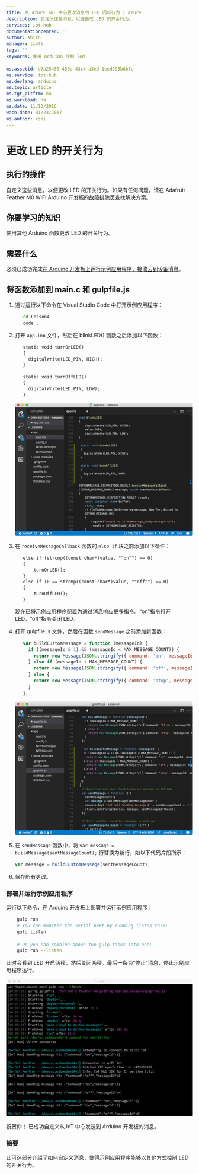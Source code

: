 ```yaml
---
title: 从 Azure IoT 中心更改消息的 LED 闪烁行为 | Azure
description: 自定义这些消息，以便更改 LED 的开关行为。
services: iot-hub
documentationcenter: ''
author: shizn
manager: timtl
tags: ''
keywords: 使用 arduino 控制 led

ms.assetid: d7a25430-450e-43c4-a3ed-1eed995b8b7e
ms.service: iot-hub
ms.devlang: arduino
ms.topic: article
ms.tgt_pltfrm: na
ms.workload: na
ms.date: 11/13/2016
wacn.date: 01/23/2017
ms.author: xshi
---
```


# 更改 LED 的开关行为
## 执行的操作
自定义这些消息，以便更改 LED 的开关行为。如果有任何问题，请在 Adafruit Feather M0 WiFi Arduino 开发板的[故障排除页](./iot-hub-adafruit-feather-m0-wifi-kit-arduino-troubleshooting.md)查找解决方案。

## 你要学习的知识
使用其他 Arduino 函数更改 LED 的开关行为。

## 需要什么
必须已成功完成[在 Arduino 开发板上运行示例应用程序，接收云到设备消息][receive-cloud-to-device-messages]。

## 将函数添加到 main.c 和 gulpfile.js
1. 通过运行以下命令在 Visual Studio Code 中打开示例应用程序：

    ```bash
       cd Lesson4
       code .
    ```

2. 打开 `app.ino` 文件，然后在 blinkLED() 函数之后添加以下函数：

    ```arduino
       static void turnOnLED()
       {
         digitalWrite(LED_PIN, HIGH);
       }

       static void turnOffLED()
       {
         digitalWrite(LED_PIN, LOW);
       }
    ```

    ![增加了函数的 app.ino 文件][app-ino-file]  

3. 在 `receiveMessageCallback` 函数的 `else if` 块之前添加以下条件：

    ```arduino
       else if (strcmp((const char*)value, ""on"") == 0)
       {
           turnOnLED();
       }
       else if (0 == strcmp((const char*)value, ""off"") == 0)
       {
           turnOffLED();
       }
    ```

    现在已将示例应用程序配置为通过消息响应更多指令。“on”指令打开 LED，“off”指令关闭 LED。

4. 打开 gulpfile.js 文件，然后在函数 `sendMessage` 之前添加新函数：

    ```javascript
       var buildCustomMessage = function (messageId) {
         if ((messageId & 1) && (messageId < MAX_MESSAGE_COUNT)) {
           return new Message(JSON.stringify({ command: 'on', messageId: messageId }));
         } else if (messageId < MAX_MESSAGE_COUNT) {
           return new Message(JSON.stringify({ command: 'off', messageId: messageId }));
         } else {
           return new Message(JSON.stringify({ command: 'stop', messageId: messageId }));
         }
       };
    ```

    ![增加了函数的 Gulpfile.js 文件][gulp-file-js]  

5. 在 `sendMessage` 函数中，将 `var message = buildMessage(sentMessageCount);` 行替换为新行，如以下代码片段所示：

    ```javascript
    var message = buildCustomMessage(sentMessageCount);
    ```

6. 保存所有更改。

### 部署并运行示例应用程序
运行以下命令，在 Arduino 开发板上部署并运行示例应用程序：

```bash
    gulp run
    # You can monitor the serial port by running listen task:
    gulp listen

    # Or you can combine above two gulp tasks into one:
    gulp run --listen
```

此时会看到 LED 开启两秒，然后关闭两秒。最后一条为“停止”消息，停止示例应用程序运行。

![打开和关闭][on-and-off]  

祝贺你！ 已成功自定义从 IoT 中心发送到 Arduino 开发板的消息。

### 摘要
此可选部分介绍了如何自定义消息，使得示例应用程序能够以其他方式控制 LED 的开关行为。

<!-- Images and links -->

[receive-cloud-to-device-messages]: ./iot-hub-adafruit-feather-m0-wifi-kit-arduino-lesson4-send-cloud-to-device-messages.md
[app-ino-file]: ./media/iot-hub-adafruit-feather-m0-wifi-lessons/lesson4/updated_app_ino.png
[gulp-file-js]: ./media/iot-hub-adafruit-feather-m0-wifi-lessons/lesson4/updated_gulpfile_js.png
[on-and-off]: ./media/iot-hub-adafruit-feather-m0-wifi-lessons/lesson4/gulp_on_and_off_arduino.png

<!---HONumber=Mooncake_0116_2017-->